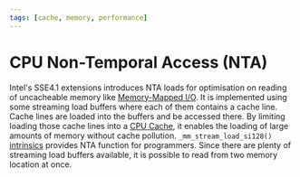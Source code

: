 ```yaml
---
tags: [cache, memory, performance]
---
```


# CPU Non-Temporal Access (NTA)

Intel's SSE4.1 extensions introduces NTA loads for optimisation on reading of
uncacheable memory like [Memory-Mapped I/O](202404061058.md). It is implemented
using some streaming load buffers where each of them contains a cache line.
Cache lines are loaded into the buffers and be accessed there. By limiting
loading those cache lines into a [CPU Cache](202403191017.md), it enables the
loading of large amounts of memory without cache pollution.
`_mm_stream_load_si128()` [intrinsics](202404151959.md) provides NTA function
for programmers. Since there are plenty of streaming load buffers available, it
is possible to read from two memory location at once.
